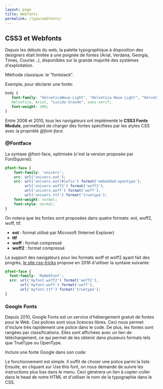 ```yaml
---
layout: page
title: Webfonts
permalink: /typo/webfonts/
---
```


## CSS3 et Webfonts

Depuis les débuts du web, la palette typographique à disposition des designers était limitée à une poignée de fontes (Arial, Verdana, Georgia, Times, Courier...), disponibles sur la grande majorité des systèmes d'exploitation.

Méthode classique: le "fontstack". 

Exemple, pour déclarer une fonte: 

```css
body {
   font-family: "HelveticaNeue-Light", "Helvetica Neue Light", "Helvetica Neue", 
   Helvetica, Arial, "Lucida Grande", sans-serif; 
   font-weight: 300;
}
```

Entre 2008 et 2010, tous les navigateurs ont implémenté le **CSS3 Fonts Module**, permettant de charger des fontes spécifiées par les styles CSS avec la propriété *@font-face*.


### @Fontface

La syntaxe @font-face, optimisée (c'est la version proposée par FontSquirrel):

```css
@font-face {
    font-family: 'univers';
    src: url('univers.eot');
    src: url('univers.eot?#iefix') format('embedded-opentype'),
         url('univers.woff2') format('woff2'),
         url('univers.woff') format('woff'),
         url('univers.ttf') format('truetype');
    font-weight: normal;
    font-style: normal;
}
```

On notera que les fontes sont proposées dans quatre formats: eot, woff2, woff, ttf.

- **eot** : format utilisé par Microsoft (Internet Explorer)
- **ttf**
- **woff** : format compressé
- **woff2** : format compressé

Le support des navigateurs pour les formats woff et woff2 ayant fait des progrès, [le site css-tricks](https://css-tricks.com/snippets/css/using-font-face/) propose en 2016 d'utiliser la syntaxe suivante:

```css
@font-face {
  font-family: 'MyWebFont';
  src: url('myfont.woff2') format('woff2'),
       url('myfont.woff') format('woff'),
       url('myfont.ttf') format('truetype');
}
```

### Google Fonts

Depuis 2010, Google Fonts est un service d'hébergement gratuit de fontes pour le Web. Ces polices sont sous licences libres. Ceci nous permet d'inclure très rapidement une police dans le code. De plus, les fontes sont rangées par classifications. Elles sont affichées avec un lien de téléchargement, ce qui permet de les obtenir dans plusieurs formats tels que TrueType ou OpenType.

Inclure une fonte Google dans son code:

Le fonctionnement est simple. Il suffit de choisir une police parmi la liste. Ensuite, en cliquant sur Use this font, on nous demande de suivre les instructions plus bas dans le menu. Ceci générera un lien à copier-coller dans le head de notre HTML et d'utiliser le nom de la typographie dans le CSS.
